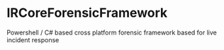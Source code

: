 # IRCoreForensicFramework
Powershell / C# based cross platform forensic framework based for live incident response
